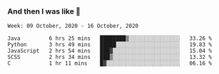  ### And then I was like 🥱
<!--
**Mat2ja/Mat2ja** is a ✨ _special_ ✨ repository because its `README.md` (this file) appears on your GitHub profile.

Here are some ideas to get you started:

- 🔭 I’m currently working on ...
- 🌱 I’m currently learning ...
- 👯 I’m looking to collaborate on ...
- 🤔 I’m looking for help with ...
- 💬 Ask me about ...
- 📫 How to reach me: ...
- 😄 Pronouns: ...
- ⚡ Fun fact: ...
-->

<!--START_SECTION:waka-->
```text
Week: 09 October, 2020 - 16 October, 2020

Java         6 hrs 25 mins   ████████▒░░░░░░░░░░░░░░░░   33.26 % 
Python       3 hrs 49 mins   █████░░░░░░░░░░░░░░░░░░░░   19.83 % 
JavaScript   2 hrs 54 mins   ███▓░░░░░░░░░░░░░░░░░░░░░   15.04 % 
SCSS         2 hrs 34 mins   ███▒░░░░░░░░░░░░░░░░░░░░░   13.32 % 
C            1 hr 11 mins    █▓░░░░░░░░░░░░░░░░░░░░░░░   06.16 % 
```
<!--END_SECTION:waka-->
